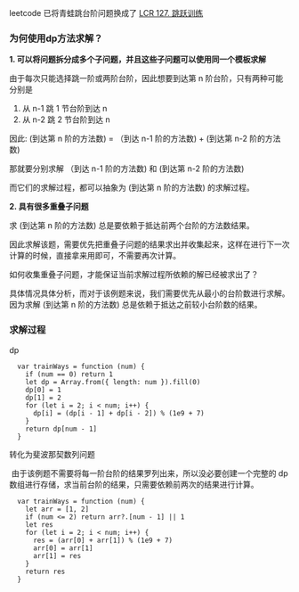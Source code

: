 leetcode 已将青蛙跳台阶问题换成了 [LCR 127. 跳跃训练](https://leetcode.cn/problems/qing-wa-tiao-tai-jie-wen-ti-lcof/description/)

### 为何使用dp方法求解？

**1. 可以将问题拆分成多个子问题，并且这些子问题可以使用同一个模板求解**

由于每次只能选择跳一阶或两阶台阶，因此想要到达第 n 阶台阶，只有两种可能分别是

1. 从 n-1 跳 1 节台阶到达 n
2. 从 n-2 跳 2 节台阶到达 n

因此: (到达第 n 阶的方法数) = （到达 n-1 阶的方法数) + (到达第 n-2 阶的方法数)

那就要分别求解 （到达 n-1 阶的方法数) 和 (到达第 n-2 阶的方法数)

而它们的求解过程，都可以抽象为 (到达第 n 阶的方法数) 的求解过程。

**2. 具有很多重叠子问题**

求 (到达第 n 阶的方法数) 总是要依赖于抵达前两个台阶的方法数结果。

因此求解该题，需要优先把重叠子问题的结果求出并收集起来，这样在进行下一次计算的时候，直接拿来用即可，不需要再次计算。

如何收集重叠子问题，才能保证当前求解过程所依赖的解已经被求出了？

​	具体情况具体分析，而对于该例题来说，我们需要优先从最小的台阶数进行求解。因为求解 (到达第 n 阶的方法数) 总是依赖于抵达之前较小台阶数的结果。

### 求解过程

dp

```
  var trainWays = function (num) {
    if (num == 0) return 1
    let dp = Array.from({ length: num }).fill(0)
    dp[0] = 1
    dp[1] = 2
    for (let i = 2; i < num; i++) {
      dp[i] = (dp[i - 1] + dp[i - 2]) % (1e9 + 7)
    }
    return dp[num - 1]
  }
```

转化为斐波那契数列问题

​	由于该例题不需要将每一阶台阶的结果罗列出来，所以没必要创建一个完整的 dp 数组进行存储，求当前台阶的结果，只需要依赖前两次的结果进行计算。

```
  var trainWays = function (num) {
    let arr = [1, 2]
    if (num <= 2) return arr?.[num - 1] || 1
    let res
    for (let i = 2; i < num; i++) {
      res = (arr[0] + arr[1]) % (1e9 + 7)
      arr[0] = arr[1]
      arr[1] = res
    }
    return res
  }
```

